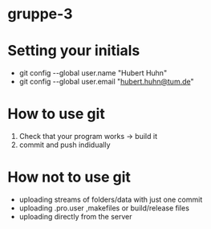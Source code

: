 # gruppe-3

# Setting your initials
* git config --global user.name "Hubert Huhn" 
* git config --global user.email "hubert.huhn@tum.de"

# How to use git
1. Check that your program works -> build it
2. commit and push indidually



# How not to use git
* uploading streams of folders/data with just one commit
* uploading .pro.user ,makefiles or build/release files
* uploading directly from the server
